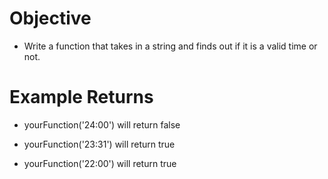 # Objective 
* Write a function that takes in a string and finds out if it is a valid time or not.

# Example Returns

* yourFunction('24:00') will return false

* yourFunction('23:31') will return true

* yourFunction('22:00') will return true